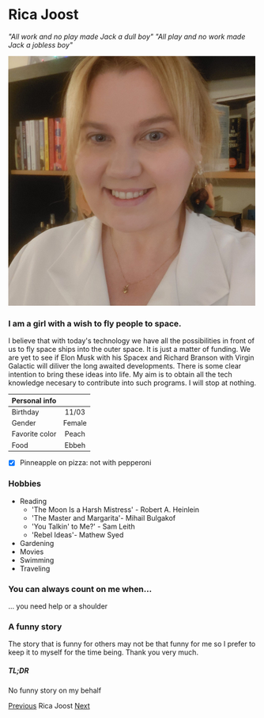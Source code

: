 #  Rica Joost


*"All work and no play made Jack a dull boy"*
*"All play and no work made Jack a jobless boy"*

![Rica](./187301832_10165080969115243_1641367450192092561_n.jpg)

### I am a girl with a wish to fly people to space. 

I believe that with today's technology we have all the possibilities in front of us to fly space ships into the outer space. It is just a matter of funding. We are yet to see if Elon Musk with his Spacex and Richard Branson with Virgin Galactic will diliver the long awaited developments. There is some clear intention to bring these ideas into life. My aim is to obtain all the tech knowledge necesary to contribute into such programs. I will stop at nothing.

| Personal info |                    |         
| ------------- |:-------------:|
| Birthday     | 11/03   | 
| Gender    | Female      |
| Favorite color | Peach   |  
| Food       | Ebbeh         | 

- [x] Pinneapple on pizza: not with pepperoni  

### Hobbies

* Reading
    * 'The Moon Is a Harsh Mistress' - Robert A. Heinlein
    * 'The Master and Margarita'- Mihail Bulgakof
    * 'You Talkin' to Me?' - Sam Leith
    * 'Rebel Ideas'- Mathew Syed
* Gardening
* Movies
* Swimming
* Traveling

### You can always count on me when...
... you need help or a shoulder


### A funny story

The story that is funny for others may not be that funny for me so I prefer to keep it to myself for the time being. Thank you very much.

##### TL;DR
No funny story on my behalf




[Previous](https://github.com/RayaneLamri/solo-markdown/blob/main/README.md) Rica Joost [Next](https://github.com/RayaneLamri/solo-markdown/blob/main/README.md)
